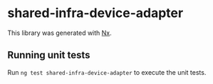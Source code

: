 # shared-infra-device-adapter

This library was generated with [Nx](https://nx.dev).

## Running unit tests

Run `ng test shared-infra-device-adapter` to execute the unit tests.
